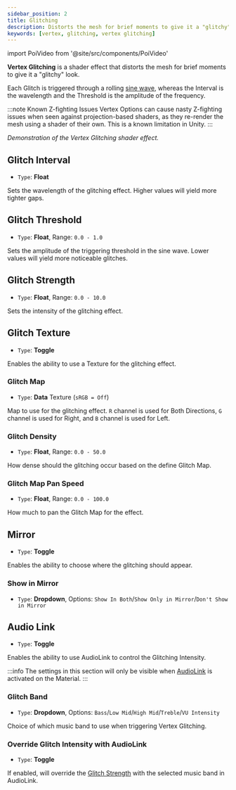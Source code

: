 ```yaml
---
sidebar_position: 2
title: Glitching
description: Distorts the mesh for brief moments to give it a "glitchy" look.
keywords: [vertex, glitching, vertex glitching]
---
```

import PoiVideo from '@site/src/components/PoiVideo'

**Vertex Glitching** is a shader effect that distorts the mesh for brief moments to give it a "glitchy" look.

Each Glitch is triggered through a rolling [sine wave](https://mathematicalmysteries.org/sine-wave/), whereas the Interval is the wavelength and the Threshold is the amplitude of the frequency.

:::note Known Z-fighting Issues
Vertex Options can cause nasty Z-fighting issues when seen against projection-based shaders, as they re-render the mesh using a shader of their own. This is a known limitation in Unity.
:::

<PoiVideo url='/vid/color-and-normals/VertexGlitchingDemo.mp4'/>
<em>Demonstration of the Vertex Glitching shader effect.</em>

## Glitch Interval

- `Type`: **Float**

Sets the wavelength of the glitching effect. Higher values will yield more tighter gaps.

## Glitch Threshold

- `Type`: **Float**, Range: `0.0 - 1.0`

Sets the amplitude of the triggering threshold in the sine wave. Lower values will yield more noticeable glitches.

## Glitch Strength

- `Type`: **Float**, Range: `0.0 - 10.0`

Sets the intensity of the glitching effect.

## Glitch Texture

- `Type`: **Toggle**

Enables the ability to use a Texture for the glitching effect.

### Glitch Map

- `Type`: **Data** Texture (`sRGB = Off`)

Map to use for the glitching effect. `R` channel is used for Both Directions, `G` channel is used for Right, and `B` channel is used for Left.

### Glitch Density

- `Type`: **Float**, Range: `0.0 - 50.0`

How dense should the glitching occur based on the define Glitch Map.

### Glitch Map Pan Speed

- `Type`: **Float**, Range: `0.0 - 100.0`

How much to pan the Glitch Map for the effect.

## Mirror

- `Type`: **Toggle**

Enables the ability to choose where the glitching should appear.

### Show in Mirror

- `Type`: **Dropdown**, Options: `Show In Both`/`Show Only in Mirror`/`Don't Show in Mirror`

## Audio Link

- `Type`: **Toggle**

Enables the ability to use AudioLink to control the Glitching Intensity.

:::info
The settings in this section will only be visible when [AudioLink](/docs/audio-link/audio-link.md) is activated on the Material.
:::

### Glitch Band

- `Type`: **Dropdown**, Options: `Bass`/`Low Mid`/`High Mid`/`Treble`/`VU Intensity`

Choice of which music band to use when triggering Vertex Glitching.

### Override Glitch Intensity with AudioLink

- `Type`: **Toggle**

If enabled, will override the [Glitch Strength](#glitch-strength) with the selected music band in AudioLink.